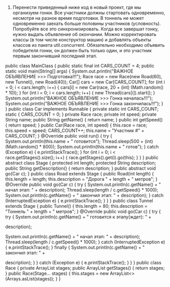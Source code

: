 1. Перенести приведенный ниже код в новый проект, где мы организуем гонки.
Все участники должны стартовать одновременно, несмотря на разное время подготовки. В тоннель не
может одновременно заехать больше половины участников (условность).
Попробуйте все это синхронизировать.
Когда все завершат гонку, нужно выдать объявление об окончании.
Можно корректировать классы (в том числе конструктор машин) и добавлять объекты классов из
пакета util.concurrent.
Обязательно необходимо объявить победителя гонки, он должен быть только один, и это участник
первым закончивший последний этап.

public class MainClass {
public static final int CARS_COUNT = 4;
public static void main(String[] args) {
System.out.println("ВАЖНОЕ ОБЪЯВЛЕНИЕ >>> Подготовка!!!");
Race race = new Race(new Road(60), new Tunnel(), new Road(40));
Car[] cars = new Car[CARS_COUNT];
for (int i = 0; i < cars.length; i++) {
cars[i] = new Car(race, 20 + (int) (Math.random() * 10));
}
for (int i = 0; i < cars.length; i++) {
new Thread(cars[i]).start();
}
System.out.println("ВАЖНОЕ ОБЪЯВЛЕНИЕ >>> Гонка началась!!!");
System.out.println("ВАЖНОЕ ОБЪЯВЛЕНИЕ >>> Гонка закончилась!!!");
}
}
public class Car implements Runnable {
private static int CARS_COUNT;
static {
CARS_COUNT = 0;
}
private Race race;
private int speed;
private String name;
public String getName() {
return name;
}
public int getSpeed() {
return speed;
}
public Car(Race race, int speed) {
this.race = race;
this.speed = speed;
CARS_COUNT++;
this.name = "Участник #" + CARS_COUNT;
}
@Override
public void run() {
try {
System.out.println(this.name + " готовится");
Thread.sleep(500 + (int)(Math.random() * 800));
System.out.println(this.name + " готов");
} catch (Exception e) {
e.printStackTrace();
}
for (int i = 0; i < race.getStages().size(); i++) {
race.getStages().get(i).go(this);
}
}
}
public abstract class Stage {
protected int length;
protected String description;
public String getDescription() {
return description;
}
public abstract void go(Car c);
}
public class Road extends Stage {
public Road(int length) {
this.length = length;
this.description = "Дорога " + length + " метров";
}
@Override
public void go(Car c) {
try {
System.out.println(c.getName() + " начал этап: " + description);
Thread.sleep(length / c.getSpeed() * 1000);
System.out.println(c.getName() + " закончил этап: " + description);
} catch (InterruptedException e) {
e.printStackTrace();
}
}
}
public class Tunnel extends Stage {
public Tunnel() {
this.length = 80;
this.description = "Тоннель " + length + " метров";
}
@Override
public void go(Car c) {
try {
try {
System.out.println(c.getName() + " готовится к этапу(ждет): " +

description);

System.out.println(c.getName() + " начал этап: " + description);
Thread.sleep(length / c.getSpeed() * 1000);
} catch (InterruptedException e) {
e.printStackTrace();
} finally {
System.out.println(c.getName() + " закончил этап: " +

description);
}
} catch (Exception e) {
e.printStackTrace();
}
}
}
public class Race {
private ArrayList<Stage> stages;
public ArrayList<Stage> getStages() { return stages; }
public Race(Stage... stages) {
this.stages = new ArrayList<>(Arrays.asList(stages));
}
}

